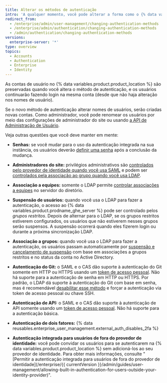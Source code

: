 ```yaml
---
title: Alterar os métodos de autenticação
intro: 'A qualquer momento, você pode alterar a forma como o {% data variables.product.prodname_ghe_server %} se autentica com as contas existentes.'
redirect_from:
  - /enterprise/admin/user-management/changing-authentication-methods
  - /enterprise/admin/authentication/changing-authentication-methods
  - /admin/authentication/changing-authentication-methods
versions:
  enterprise-server: '*'
type: overview
topics:
  - Accounts
  - Authentication
  - Enterprise
  - Identity
---
```


As contas de usuário no {% data variables.product.product_location %} são preservadas quando você altera o método de autenticação, e os usuários continuarão fazendo login na mesma conta (desde que não haja alteração nos nomes de usuário).

Se o novo método de autenticação alterar nomes de usuários, serão criadas novas contas. Como administrador, você pode renomear os usuários por meio das configurações de administrador do site ou usando [a API de Administração de Usuário](/rest/reference/enterprise-admin#update-the-username-for-a-user).

Veja outras questões que você deve manter em mente:

* **Senhas:** se você mudar para o uso da autenticação integrada na sua instância, os usuários deverão [definir uma senha](/enterprise/user/articles/how-can-i-reset-my-password/) após a conclusão da mudança.

* **Administradores do site:** privilégios administrativos são [controlados pelo provedor de identidade quando você usa SAML](/enterprise/admin/guides/user-management/using-saml/#saml-attributes) e podem ser [controlados pela associação ao grupo quando você usa LDAP](/enterprise/admin/authentication/using-ldap#configuring-ldap-with-your-github-enterprise-server-instance).

* **Associação a equipes:** somente o LDAP permite [controlar associações a equipes](/enterprise/admin/authentication/using-ldap#configuring-ldap-with-your-github-enterprise-server-instance) no servidor do diretório.

* **Suspensão de usuários:** quando você usa o LDAP para fazer a autenticação, o acesso ao {% data variables.product.prodname_ghe_server %} pode ser controlado pelos _grupos restritos_. Depois de alternar para o LDAP, se os grupos restritos estiverem configurados, os usuários que não estiverem nesses grupos serão suspensos. A suspensão ocorrerá quando eles fizerem login ou durante a próxima sincronização LDAP.

* **Associação a grupos:** quando você usa o LDAP para fazer a autenticação, os usuários passam automaticamente por [suspensão e cancelamento de suspensão](/enterprise/admin/guides/user-management/suspending-and-unsuspending-users) com base em associações a grupos restritos e no status da conta no Active Directory.

* **Autenticação do Git:** o SAML e o CAS dão suporte à autenticação do Git somente em HTTP ou HTTPS usando um [token de acesso pessoal](/articles/creating-an-access-token-for-command-line-use). Não há suporte para a autenticação de senha em HTTP ou HTTPS. Por padrão, o LDAP dá suporte à autenticação do Git com base em senha, mas é recomendável [desabilitar esse método](/enterprise/admin/authentication/using-ldap#disabling-password-authentication-for-git-operations) e forçar a autenticação via token de acesso pessoal ou chave SSH.

* **Autenticação de API:** o SAML e o CAS dão suporte à autenticação de API somente usando um [token de acesso pessoal](/articles/creating-an-access-token-for-command-line-use). Não há suporte para a autenticação básica.

* **Autenticação de dois fatores:** {% data reusables.enterprise_user_management.external_auth_disables_2fa %}

* **Autenticação integrada para usuários de fora do provedor de identidade:** você pode convidar os usuários para se autenticarem na {% data variables.product.product_location %} sem adicioná-los ao seu provedor de identidade. Para obter mais informações, consulte "[Permitir a autenticação integrada para usuários de fora do provedor de identidade](/enterprise/{{ currentVersion }}/admin/guides/user-management/allowing-built-in-authentication-for-users-outside-your-identity-provider)".
